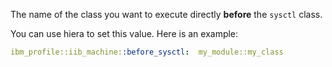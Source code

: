 The name of the class you want to execute directly **before** the `sysctl` class.

You can use hiera to set this value. Here is an example:

```yaml
ibm_profile::iib_machine::before_sysctl:  my_module::my_class
```
